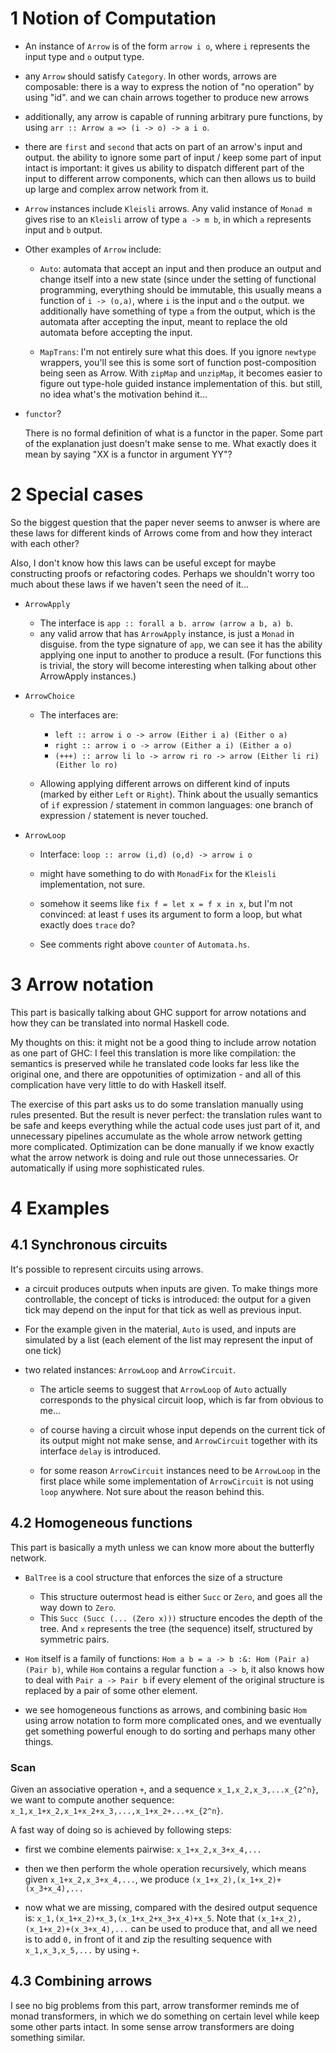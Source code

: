 # 1 Notion of Computation

- An instance of `Arrow` is of the form `arrow i o`, where `i` represents the input type
  and `o` output type.

- any `Arrow` should satisfy `Category`. In other words, arrows are composable: there is
  a way to express the notion of "no operation" by using "id". and we can chain arrows together
  to produce new arrows

- additionally, any arrow is capable of running arbitrary pure functions, by using `arr :: Arrow a => (i -> o) -> a i o`.

- there are `first` and `second` that acts on part of an arrow's input and output. the ability
  to ignore some part of input / keep some part of input intact is important:
  it gives us ability to dispatch different part of the input to different arrow components,
  which can then allows us to build up large and complex arrow network from it.

- `Arrow` instances include `Kleisli` arrows. Any valid instance of `Monad m` gives rise
  to an `Kleisli` arrow of type `a -> m b`, in which `a` represents input and `b` output.

- Other examples of `Arrow` include:

    - `Auto`: automata that accept an input and then produce an output and change itself
      into a new state (since under the setting of functional programming, everything should
      be immutable, this usually means a function of `i -> (o,a)`, where `i` is the input
      and `o` the output. we additionally have something of type `a` from the output,
      which is the automata after accepting the input, meant to replace the old automata
      before accepting the input.

    - `MapTrans`: I'm not entirely sure what this does. If you ignore `newtype` wrappers,
      you'll see this is some sort of function post-composition being seen as Arrow.
      With `zipMap` and `unzipMap`, it becomes easier to figure out type-hole
      guided instance implementation of this. but still, no idea what's the
      motivation behind it...

- `functor`?

    There is no formal definition of what is a functor in the paper.
    Some part of the explanation just doesn't make sense to me.
    What exactly does it mean by saying "XX is a functor in argument YY"?

# 2 Special cases

So the biggest question that the paper never seems to anwser is
where are these laws for different kinds of Arrows come from and how
they interact with each other?

Also, I don't know how this laws can be useful except for maybe constructing proofs or refactoring codes.
Perhaps we shouldn't worry too much about these laws if we haven't seen the need of it...

- `ArrowApply`

    - The interface is `app :: forall a b. arrow (arrow a b, a) b`.
    - any valid arrow that has `ArrowApply` instance, is just a `Monad` in disguise.
      from the type signature of `app`, we can see it has the ability applying
      one input to another to produce a result. (For functions this is trivial,
      the story will become interesting when talking about other ArrowApply
      instances.)

- `ArrowChoice`

    - The interfaces are:

        - `left :: arrow i o -> arrow (Either i a) (Either o a)`
        - `right :: arrow i o -> arrow (Either a i) (Either a o)`
        - `(+++) :: arrow li lo -> arrow ri ro -> arrow (Either li ri) (Either lo ro)`

    - Allowing applying different arrows on different kind of inputs (marked by either `Left` or `Right`).
      Think about the usually semantics of `if` expression / statement in common languages:
      one branch of expression / statement is never touched.

- `ArrowLoop`

    - Interface: `loop :: arrow (i,d) (o,d) -> arrow i o`

    - might have something to do with `MonadFix` for the `Kleisli` implementation, not sure.

    - somehow it seems like `fix f = let x = f x in x`, but I'm not convinced: at least `f` uses its
      argument to form a loop, but what exactly does `trace` do?

    - See comments right above `counter` of `Automata.hs`.

# 3 Arrow notation

This part is basically talking about GHC support for arrow notations
and how they can be translated into normal Haskell code.

My thoughts on this: it might not be a good thing to include arrow notation as
one part of GHC: I feel this translation is more like compilation: the semantics
is preserved while he translated code looks far less like the original one,
and there are oppotunities of optimization - and all of this complication
have very little to do with Haskell itself.

The exercise of this part asks us to do some translation manually using rules presented.
But the result is never perfect: the translation rules want to be safe and keeps everything
while the actual code uses just part of it, and unnecessary pipelines accumulate as the
whole arrow network getting more complicated. Optimization can be done manually if
we know exactly what the arrow network is doing and rule out those unnecessaries.
Or automatically if using more sophisticated rules.

# 4 Examples

## 4.1 Synchronous circuits

It's possible to represent circuits using arrows.

- a circuit produces outputs when inputs are given. To make things more controllable,
  the concept of ticks is introduced: the output for a given tick may depend on the input
  for that tick as well as previous input.

- For the example given in the material, `Auto` is used, and inputs are simulated by a list
  (each element of the list may represent the input of one tick)

- two related instances: `ArrowLoop` and `ArrowCircuit`.

    - The article seems to suggest that `ArrowLoop` of `Auto` actually corresponds to
      the physical circuit loop, which is far from obvious to me...

    - of course having a circuit whose input depends on the current tick of its output might
      not make sense, and `ArrowCircuit` together with its interface `delay` is introduced.

    - for some reason `ArrowCircuit` instances need to be `ArrowLoop` in the first place
      while some implementation of `ArrowCircuit` is not using `loop` anywhere.
      Not sure about the reason behind this.

## 4.2 Homogeneous functions

This part is basically a myth unless we can know more about the butterfly network.

- `BalTree` is a cool structure that enforces the size of a structure

    - This structure outermost head is either `Succ` or `Zero`, and goes all the way down to `Zero`.
    - This `Succ (Succ (... (Zero x)))` structure encodes the depth of the tree. And `x` represents
      the tree (the sequence) itself, structured by symmetric pairs.

- `Hom` itself is a family of functions: `Hom a b = a -> b :&: Hom (Pair a) (Pair b)`, while `Hom` contains
  a regular function `a -> b`, it also knows how to deal with `Pair a -> Pair b` if every element of the original structure
  is replaced by a pair of some other element.

- we see homogeneous functions as arrows, and combining basic `Hom` using arrow notation
  to form more complicated ones, and we eventually get something powerful enough to
  do sorting and perhaps many other things.

### Scan

Given an associative operation `+`, and a sequence `x_1,x_2,x_3,...x_{2^n}`,
we want to compute another sequence: `x_1,x_1+x_2,x_1+x_2+x_3,...,x_1+x_2+...+x_{2^n}`.

A fast way of doing so is achieved by following steps:

- first we combine elements pairwise: `x_1+x_2,x_3+x_4,...`

- then we then perform the whole operation recursively, which means given `x_1+x_2,x_3+x_4,...`,
  we produce `(x_1+x_2),(x_1+x_2)+(x_3+x_4),...`

- now what we are missing, compared with the desired output sequence is:
  `x_1,(x_1+x_2)+x_3,(x_1+x_2+x_3+x_4)+x_5`.
  Note that `(x_1+x_2),(x_1+x_2)+(x_3+x_4),...` can be used to produce that,
  and all we need is to add `0,` in front of it and
  zip the resulting sequence with `x_1,x_3,x_5,...` by using `+`.

## 4.3 Combining arrows

I see no big problems from this part, arrow transformer reminds me of
monad transformers, in which we do something on certain level while
keep some other parts intact. In some sense arrow transformers are
doing something similar.
